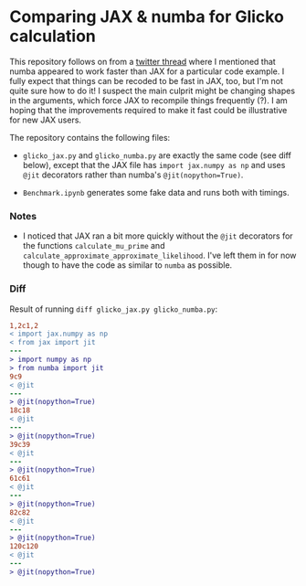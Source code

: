 # Comparing JAX & numba for Glicko calculation

This repository follows on from a [twitter
thread](https://twitter.com/xenophar/status/1134799173738303489) where I
mentioned that numba appeared to work faster than JAX for a particular code
example. I fully expect that things can be recoded to be fast in JAX, too, but
I'm not quite sure how to do it! I suspect the main culprit might be changing
shapes in the arguments, which force JAX to recompile things frequently (?). I
am hoping that the improvements required to make it fast could be illustrative
for new JAX users.

The repository contains the following files:

* `glicko_jax.py` and `glicko_numba.py` are exactly the same code (see diff
  below), except that the JAX file has `import jax.numpy as np` and uses `@jit`
  decorators rather than numba's `@jit(nopython=True)`.

* `Benchmark.ipynb` generates some fake data and runs both with timings.

### Notes

* I noticed that JAX ran a bit more quickly without the `@jit` decorators for
  the functions `calculate_mu_prime` and
  `calculate_approximate_approximate_likelihood`. I've left them in for now
  though to have the code as similar to `numba` as possible.

### Diff

Result of running `diff glicko_jax.py glicko_numba.py`:

```diff
1,2c1,2
< import jax.numpy as np
< from jax import jit
---
> import numpy as np
> from numba import jit
9c9
< @jit
---
> @jit(nopython=True)
18c18
< @jit
---
> @jit(nopython=True)
39c39
< @jit
---
> @jit(nopython=True)
61c61
< @jit
---
> @jit(nopython=True)
82c82
< @jit
---
> @jit(nopython=True)
120c120
< @jit
---
> @jit(nopython=True)
```
